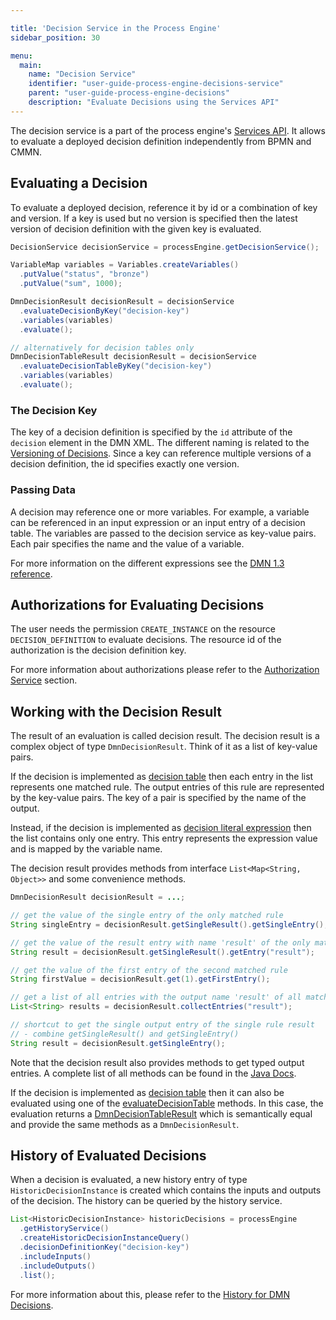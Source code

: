 ```yaml
---

title: 'Decision Service in the Process Engine'
sidebar_position: 30

menu:
  main:
    name: "Decision Service"
    identifier: "user-guide-process-engine-decisions-service"
    parent: "user-guide-process-engine-decisions"
    description: "Evaluate Decisions using the Services API"
---
```


The decision service is a part of the process engine's [Services API]. It allows
to evaluate a deployed decision definition independently from BPMN and CMMN.

## Evaluating a Decision

To evaluate a deployed decision, reference it by id or a combination of key and version. If
a key is used but no version is specified then the latest version of decision
definition with the given key is evaluated.

```java
DecisionService decisionService = processEngine.getDecisionService();

VariableMap variables = Variables.createVariables()
  .putValue("status", "bronze")
  .putValue("sum", 1000);

DmnDecisionResult decisionResult = decisionService
  .evaluateDecisionByKey("decision-key")
  .variables(variables)
  .evaluate();

// alternatively for decision tables only
DmnDecisionTableResult decisionResult = decisionService
  .evaluateDecisionTableByKey("decision-key")
  .variables(variables)
  .evaluate();
```

### The Decision Key

The key of a decision definition is specified by the `id` attribute of the
`decision` element in the DMN XML. The different naming is related to the
[Versioning of Decisions]. Since a key can reference multiple versions of a
decision definition, the id specifies exactly one version.

### Passing Data

A decision may reference one or more variables. For example, a variable can be
referenced in an input expression or an input entry of a decision table. The
variables are passed to the decision service as key-value pairs. Each pair
specifies the name and the value of a variable.

For more information on the different expressions see the [DMN 1.3 reference].

## Authorizations for Evaluating Decisions

The user needs the permission `CREATE_INSTANCE` on the resource
`DECISION_DEFINITION` to evaluate decisions. The resource id of the
authorization is the decision definition key.

For more information about authorizations please refer to the [Authorization
Service] section.

## Working with the Decision Result

The result of an evaluation is called decision result. The decision result is a complex object
of type `DmnDecisionResult`. Think of it as a list of key-value pairs.

If the decision is implemented as [decision table] then each entry in the list represents one matched rule. The output entries of this
rule are represented by the key-value pairs. The key of a pair is specified by
the name of the output.

Instead, if the decision is implemented as [decision literal expression] then the list contains only one entry. This entry represents the expression value and is mapped by the variable name.

The decision result provides methods from interface `List<Map<String,
Object>>` and some convenience methods.

```java
DmnDecisionResult decisionResult = ...;

// get the value of the single entry of the only matched rule
String singleEntry = decisionResult.getSingleResult().getSingleEntry();

// get the value of the result entry with name 'result' of the only matched rule
String result = decisionResult.getSingleResult().getEntry("result");

// get the value of the first entry of the second matched rule
String firstValue = decisionResult.get(1).getFirstEntry();

// get a list of all entries with the output name 'result' of all matched rules
List<String> results = decisionResult.collectEntries("result");

// shortcut to get the single output entry of the single rule result
// - combine getSingleResult() and getSingleEntry()
String result = decisionResult.getSingleEntry();
```

Note that the decision result also provides methods to get typed output entries.
A complete list of all methods can be found in the  [Java Docs](https://docs.operaton.org/reference/latest/javadoc/org/operaton/bpm/dmn/engine/DmnDecisionResult.html).

If the decision is implemented as [decision table] then it can also be evaluated using one of the
<a class="javadocref" href="https://docs.operaton.org/reference/latest/javadoc/org/operaton/bpm/engine/DecisionService.html##evaluateDecisionTableByKey(java.lang.String)">evaluateDecisionTable</a> methods. In this case, the evaluation returns a <a class="javadocref" href="https://docs.operaton.org/reference/latest/javadoc/org/operaton/bpm/dmn/engine/DmnDecisionTableResult.html">DmnDecisionTableResult</a> which is semantically equal and provide the same methods as a
`DmnDecisionResult`.

## History of Evaluated Decisions

When a decision is evaluated, a new history entry of type
`HistoricDecisionInstance` is created which contains the inputs and outputs of
the decision. The history can be queried by the history service.

```java
List<HistoricDecisionInstance> historicDecisions = processEngine
  .getHistoryService()
  .createHistoricDecisionInstanceQuery()
  .decisionDefinitionKey("decision-key")
  .includeInputs()
  .includeOutputs()
  .list();
```

For more information about this, please refer to the [History for DMN Decisions].

[decision table]: ../../../reference/dmn/decision-table/index.md
[decision literal expression]: ../../../reference/dmn/decision-literal-expression/index.md
[Services API]: ../../process-engine/process-engine-api.md#services-api
[DMN 1.3 reference]: ../../../reference/dmn/decision-table/index.md
[Versioning of Decisions]: ../../process-engine/decisions/repository.md#versioning-of-decisions
[Authorization Service]: ../../process-engine/authorization-service.md
[History for DMN Decisions]: ../../process-engine/decisions/history.md
